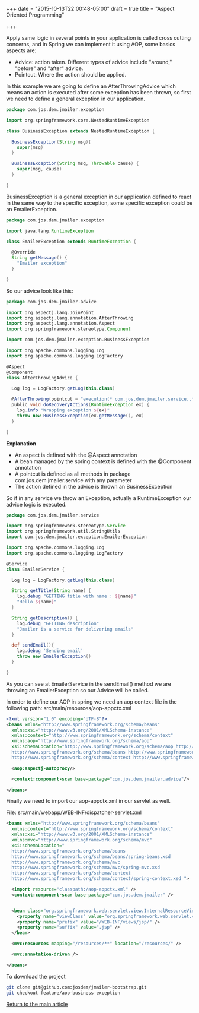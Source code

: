 +++
date = "2015-10-13T22:00:48-05:00"
draft = true
title = "Aspect Oriented Programming"

+++

Apply same logic in several points in your application is called cross cutting concerns, and in Spring we can implement it using AOP, some basics aspects are:

  * Advice: action taken. Different types of advice include "around," "before" and "after" advice.
  * Pointcut: Where the action should be applied.

In this example we are going to define an AfterThrowingAdvice which means an action is executed after some exception has been thrown, so first we need to define a general exception in our application.

```groovy
package com.jos.dem.jmailer.exception

import org.springframework.core.NestedRuntimeException

class BusinessException extends NestedRuntimeException {

  BusinessException(String msg){
    super(msg)
  }

  BusinessException(String msg, Throwable cause) {
    super(msg, cause)
  }

}

```

BusinessException is a general exception in our application defined to react in the same way to the specific exception, some specific exception could be an EmailerException.

```groovy
package com.jos.dem.jmailer.exception

import java.lang.RuntimeException

class EmailerException extends RuntimeException {

  @Override
  String getMessage() {
    "Emailer exception"
  }

}
```

So our advice look like this:

```groovy
package com.jos.dem.jmailer.advice

import org.aspectj.lang.JoinPoint
import org.aspectj.lang.annotation.AfterThrowing
import org.aspectj.lang.annotation.Aspect
import org.springframework.stereotype.Component

import com.jos.dem.jmailer.exception.BusinessException

import org.apache.commons.logging.Log
import org.apache.commons.logging.LogFactory

@Aspect
@Component
class AfterThrowingAdvice {

  Log log = LogFactory.getLog(this.class)

  @AfterThrowing(pointcut = "execution(* com.jos.dem.jmailer.service..**.*(..))", throwing = "ex")
  public void doRecoveryActions(RuntimeException ex) {
    log.info "Wrapping exception ${ex}"
    throw new BusinessException(ex.getMessage(), ex)
  }

}
```

**Explanation**

* An aspect is defined with the @Aspect annotation
* A bean managed by the spring context is defined with the @Component annotation
* A pointcut is defined as all methods in package com.jos.dem.jmailer.service with any parameter
* The action defined in the advice is thrown an BusinessException

So if in any service we throw an Exception, actually a RuntimeException our advice logic is executed.


```groovy
package com.jos.dem.jmailer.service

import org.springframework.stereotype.Service
import org.springframework.util.StringUtils
import com.jos.dem.jmailer.exception.EmailerException

import org.apache.commons.logging.Log
import org.apache.commons.logging.LogFactory

@Service
class EmailerService {

  Log log = LogFactory.getLog(this.class)

  String getTitle(String name) {
    log.debug "GETTING title with name : ${name}"
    "Hello ${name}"
  }

  String getDescription() {
    log.debug "GETTING description"
    "Jmailer is a service for delivering emails"
  }

  def sendEmail(){
    log.debug 'Sending email'
    throw new EmailerException()
  }

}
```

As you can see at EmailerService in the sendEmail() method we are throwing an EmailerException so our Advice will be called.

In order to define our AOP in spring we need an aop context file in the following path: src/main/resources/aop-appctx.xml

```xml
<?xml version="1.0" encoding="UTF-8"?>
<beans xmlns="http://www.springframework.org/schema/beans"
  xmlns:xsi="http://www.w3.org/2001/XMLSchema-instance"
  xmlns:context="http://www.springframework.org/schema/context"
  xmlns:aop="http://www.springframework.org/schema/aop"
  xsi:schemaLocation="http://www.springframework.org/schema/aop http://www.springframework.org/schema/aop/spring-aop-4.0.xsd
  http://www.springframework.org/schema/beans http://www.springframework.org/schema/beans/spring-beans.xsd
  http://www.springframework.org/schema/context http://www.springframework.org/schema/context/spring-context-4.0.xsd">

  <aop:aspectj-autoproxy/>

  <context:component-scan base-package="com.jos.dem.jmailer.advice"/>

</beans>

```

Finally we need to import our aop-appctx.xml in our servlet as well.

File: src/main/webapp/WEB-INF/dispatcher-servlet.xml

```xml
<beans xmlns="http://www.springframework.org/schema/beans"
  xmlns:context="http://www.springframework.org/schema/context"
  xmlns:xsi="http://www.w3.org/2001/XMLSchema-instance"
  xmlns:mvc="http://www.springframework.org/schema/mvc"
  xsi:schemaLocation="
  http://www.springframework.org/schema/beans
  http://www.springframework.org/schema/beans/spring-beans.xsd
  http://www.springframework.org/schema/mvc
  http://www.springframework.org/schema/mvc/spring-mvc.xsd
  http://www.springframework.org/schema/context
  http://www.springframework.org/schema/context/spring-context.xsd ">

  <import resource="classpath:/aop-appctx.xml" />
  <context:component-scan base-package="com.jos.dem.jmailer" />


  <bean class="org.springframework.web.servlet.view.InternalResourceViewResolver">
    <property name="viewClass" value="org.springframework.web.servlet.view.JstlView"/>
    <property name="prefix" value="/WEB-INF/views/jsp/" />
    <property name="suffix" value=".jsp" />
  </bean>

  <mvc:resources mapping="/resources/**" location="/resources/" />

  <mvc:annotation-driven />

</beans>
```

To download the project

```bash
git clone git@github.com:josdem/jmailer-bootstrap.git
git checkout feature/aop-business-exception
```

[Return to the main article](/techtalk/spring)
